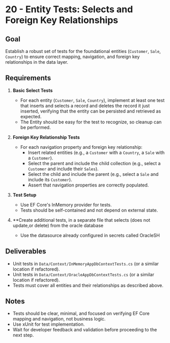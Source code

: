 # 20 - Entity Tests: Selects and Foreign Key Relationships

## Goal
Establish a robust set of tests for the foundational entities (`Customer`, `Sale`, `Country`) to ensure correct mapping, navigation, and foreign key relationships in the data layer.

## Requirements

1. **Basic Select Tests**
   - For each entity (`Customer`, `Sale`, `Country`), implement at least one test that inserts and selects a record and deletes the record it just inserted, verifying that the entity can be persisted and retrieved as expected.
   - The Entity should be easy for the test to recognize, so cleanup can be performed.

2. **Foreign Key Relationship Tests**
   - For each navigation property and foreign key relationship:
     - Insert related entities (e.g., a `Customer` with a `Country`, a `Sale` with a `Customer`).
     - Select the parent and include the child collection (e.g., select a `Customer` and include their `Sales`).
     - Select the child and include the parent (e.g., select a `Sale` and include its `Customer`).
     - Assert that navigation properties are correctly populated.

3. **Test Setup**
   - Use EF Core's InMemory provider for tests.
   - Tests should be self-contained and not depend on external state.

4. **Create additional tests, in a separate file that selects (does not update,or delete) from the oracle database
   - Use the datasource already configured in secrets called OracleSH


## Deliverables
- Unit tests in `Data/Context/InMemoryAppDbContextTests.cs` (or a similar location if refactored).
- Unit tests in `Data/Context/OracleAppDbContextTests.cs` (or a similar location if refactored).
- Tests must cover all entities and their relationships as described above.

## Notes
- Tests should be clear, minimal, and focused on verifying EF Core mapping and navigation, not business logic.
- Use xUnit for test implementation.
- Wait for developer feedback and validation before proceeding to the next step. 
